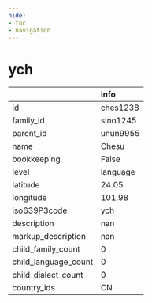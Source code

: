 ```yaml
---
hide:
- toc
- navigation
---
```

# ych
|                      | info     |
|:---------------------|:---------|
| id                   | ches1238 |
| family_id            | sino1245 |
| parent_id            | unun9955 |
| name                 | Chesu    |
| bookkeeping          | False    |
| level                | language |
| latitude             | 24.05    |
| longitude            | 101.98   |
| iso639P3code         | ych      |
| description          | nan      |
| markup_description   | nan      |
| child_family_count   | 0        |
| child_language_count | 0        |
| child_dialect_count  | 0        |
| country_ids          | CN       |
